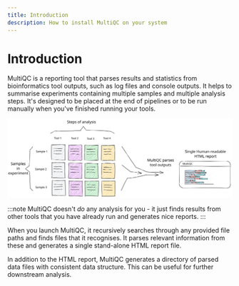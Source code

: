 ```yaml
---
title: Introduction
description: How to install MultiQC on your system
---
```


# Introduction

MultiQC is a reporting tool that parses results and statistics from bioinformatics tool outputs, such as log files and console outputs.
It helps to summarise experiments containing multiple samples and multiple analysis steps.
It's designed to be placed at the end of pipelines or to be run manually when you've finished running your tools.

<img src="https://raw.githubusercontent.com/MultiQC/MultiQC/main/docs/images/multiqc_overview.excalidraw.svg" />

:::note
MultiQC doesn't _do_ any analysis for you - it just finds results from other tools that you have already run and generates nice reports.
:::

When you launch MultiQC, it recursively searches through any provided file paths and finds files that it recognises. It parses relevant information from these and generates a single stand-alone HTML report file.

In addition to the HTML report, MultiQC generates a directory of parsed data files with consistent data structure. This can be useful for further downstream analysis.
